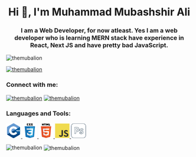 <h1 align="center">Hi 👋, I'm Muhammad Mubashshir Ali</h1>
<h3 align="center">I am a Web Developer, for now atleast. Yes I am a web developer who is learning MERN stack have experience in React, Next JS and have pretty bad JavaScript.</h3>

<p align="left"> <img src="https://komarev.com/ghpvc/?username=themubalion&label=Profile%20views&color=0e75b6&style=flat" alt="themubalion" /> </p>

<p align="left"> <a href="https://github.com/ryo-ma/github-profile-trophy"><img src="https://github-profile-trophy.vercel.app/?username=themubalion" alt="themubalion" /></a> </p>

<h3 align="left">Connect with me:</h3>
<p align="left">
<a href="https://twitter.com/themubalion" target="blank"><img align="center" src="https://raw.githubusercontent.com/rahuldkjain/github-profile-readme-generator/master/src/images/icons/Social/twitter.svg" alt="themubalion" height="30" width="40" /></a>
<a href="https://instagram.com/themubalion" target="blank"><img align="center" src="https://raw.githubusercontent.com/rahuldkjain/github-profile-readme-generator/master/src/images/icons/Social/instagram.svg" alt="themubalion" height="30" width="40" /></a>
</p>

<h3 align="left">Languages and Tools:</h3>
<p align="left"> <a href="https://www.w3schools.com/cpp/" target="_blank" rel="noreferrer"> <img src="https://raw.githubusercontent.com/devicons/devicon/master/icons/cplusplus/cplusplus-original.svg" alt="cplusplus" width="40" height="40"/> </a> <a href="https://www.w3schools.com/css/" target="_blank" rel="noreferrer"> <img src="https://raw.githubusercontent.com/devicons/devicon/master/icons/css3/css3-original-wordmark.svg" alt="css3" width="40" height="40"/> </a> <a href="https://www.w3.org/html/" target="_blank" rel="noreferrer"> <img src="https://raw.githubusercontent.com/devicons/devicon/master/icons/html5/html5-original-wordmark.svg" alt="html5" width="40" height="40"/> </a> <a href="https://developer.mozilla.org/en-US/docs/Web/JavaScript" target="_blank" rel="noreferrer"> <img src="https://raw.githubusercontent.com/devicons/devicon/master/icons/javascript/javascript-original.svg" alt="javascript" width="40" height="40"/> </a> <a href="https://www.photoshop.com/en" target="_blank" rel="noreferrer"> <img src="https://raw.githubusercontent.com/devicons/devicon/master/icons/photoshop/photoshop-line.svg" alt="photoshop" width="40" height="40"/> </a> </p>

<p><img align="left" src="https://github-readme-stats.vercel.app/api/top-langs?username=themubalion&show_icons=true&locale=en&layout=compact" alt="themubalion" /></p>

<p>&nbsp;<img align="center" src="https://github-readme-stats.vercel.app/api?username=themubalion&show_icons=true&locale=en" alt="themubalion" /></p>
